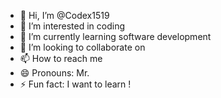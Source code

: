- 👋 Hi, I’m @Codex1519
- 👀 I’m interested in coding
- 🌱 I’m currently learning software development
- 💞️ I’m looking to collaborate on 
- 📫 How to reach me 
- 😄 Pronouns: Mr.
- ⚡ Fun fact: I want to learn !

<!---
Codex1519/Codex1519 is a ✨ special ✨ repository because its `README.md` (this file) appears on your GitHub profile.
You can click the Preview link to take a look at your changes.
--->
